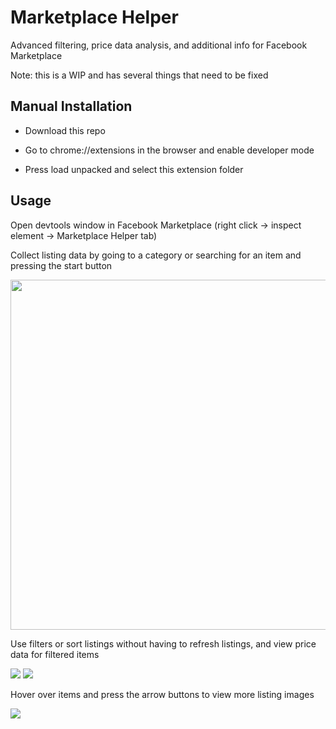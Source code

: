 <h1>Marketplace Helper</h1>
Advanced filtering, price data analysis, and additional info for Facebook Marketplace

Note: this is a WIP and has several things that need to be fixed

<h2>Manual Installation</h2>

- Download this repo

- Go to chrome://extensions in the browser and enable developer mode

- Press load unpacked and select this extension folder

<h2>Usage</h2>

<p>Open devtools window in Facebook Marketplace (right click -> inspect element -> Marketplace Helper tab)</p>
<p>Collect listing data by going to a category or searching for an item and pressing the start button</p>
<img src="https://github.com/ksucpea/marketplacehelper/blob/main/images/img3.png" height="560px" />


<p>Use filters or sort listings without having to refresh listings, and view price data for filtered items</p>
<img src="https://github.com/ksucpea/marketplacehelper/blob/main/images/1.png" />
<img src="https://github.com/ksucpea/marketplacehelper/blob/main/images/2.png" />

<p>Hover over items and press the arrow buttons to view more listing images</p>
<img src="https://github.com/ksucpea/marketplacehelper/blob/main/images/4.png" />
